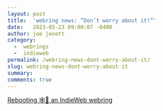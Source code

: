 ```yaml
---
layout: post
title:  'webring news: “Don’t worry about it!”'
date:   2023-05-23 09:00:07 -0400
author: joe jenett
category:
  -  webrings
  -  indieweb
permalink: /webring-news-dont-worry-about-it/
slug: webring-news-dont-worry-about-it
summary: 
comments: true
---
```

<a title="Rebooting 🕸️💍 an IndieWeb webring" href="https://martymcgui.re/2023/05/20/rebooting--an-indieweb-webring/">Rebooting 🕸️💍 an IndieWeb webring</a>

<a href="https://brid.gy/publish/mastodon"></a>